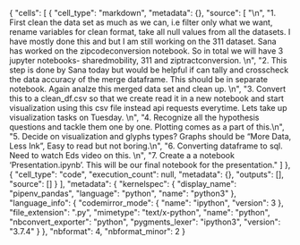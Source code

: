 {
 "cells": [
  {
   "cell_type": "markdown",
   "metadata": {},
   "source": [
    "\n",
    "1.  First clean the data set as much as we can, i.e filter only what we want, rename variables for clean format, take all null values from all the datasets. I have mostly done this and but I am still working on the 311 dataset. Sana has worked on the zipcodeconversion notebook. So in total we will have 3 jupyter notebooks- sharedmobility, 311 and ziptractconversion.  \n",
    "2. This step is done by Sana today but would be helpful if can tally and crosscheck the data accuracy of the merge dataframe. This should be in separate notebook. Again analze this merged data set and clean up. \n",
    "3. Convert this to a clean_df.csv so that we create read it in a new notebook and start visualization using this csv file instead api requests everytime. Lets take up visualization tasks on Tuesday. \n",
    "4. Recognize all the hypothesis questions and tackle them one by one. Plotting comes as a part of this.\n",
    "5. Decide on visualization and glyphs types? Graphs should be “More Data, Less Ink”, Easy to read but not boring.\n",
    "6. Converting dataframe to sql. Need to watch Eds video on this. \n",
    "7. Create a a notebook ‘Presentation.ipynb’. This will be our final notebook for the presentation."
   ]
  },
  {
   "cell_type": "code",
   "execution_count": null,
   "metadata": {},
   "outputs": [],
   "source": []
  }
 ],
 "metadata": {
  "kernelspec": {
   "display_name": "pipenv_pandas",
   "language": "python",
   "name": "python3"
  },
  "language_info": {
   "codemirror_mode": {
    "name": "ipython",
    "version": 3
   },
   "file_extension": ".py",
   "mimetype": "text/x-python",
   "name": "python",
   "nbconvert_exporter": "python",
   "pygments_lexer": "ipython3",
   "version": "3.7.4"
  }
 },
 "nbformat": 4,
 "nbformat_minor": 2
}
